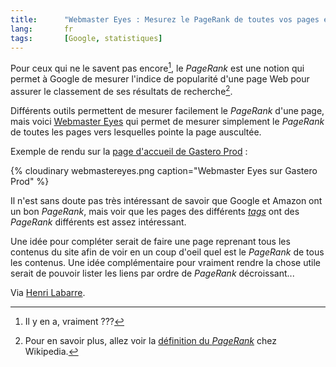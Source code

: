 ```yaml
--- 
title:      "Webmaster Eyes : Mesurez le PageRank de toutes vos pages en un coup d'oeil" 
lang:       fr 
tags:       [Google, statistiques]
---
```


Pour ceux qui ne le savent pas encore[^1], le *PageRank* est une notion qui permet à Google de mesurer l'indice de popularité d'une page Web pour assurer le classement de ses résultats de recherche[^2].


[^1]: Il y en a, vraiment ???

[^2]: Pour en savoir plus, allez voir la [définition du *PageRank*](http://fr.wikipedia.org/wiki/Pagerank) chez Wikipedia.

Différents outils permettent de mesurer facilement le *PageRank* d'une page, mais voici [Webmaster Eyes](http://www.webmastereyes.com/) qui permet de mesurer simplement le *PageRank* de toutes les pages vers lesquelles pointe la page auscultée.

Exemple de rendu sur la [page d'accueil de Gastero Prod](http://www.webmastereyes.com/index.php?url=http://www.gasteroprod.com/) :

{% cloudinary webmastereyes.png caption="Webmaster Eyes sur Gastero Prod" %}


Il n'est sans doute pas très intéressant de savoir que Google et Amazon ont un bon *PageRank*, mais voir que les pages des différents [*tags*](/tags/) ont des *PageRank* différents est assez intéressant.

Une idée pour compléter serait de faire une page reprenant tous les contenus du site afin de voir en un coup d'oeil quel est le *PageRank* de tous les contenus. Une idée complémentaire pour vraiment rendre la chose utile serait de pouvoir lister les liens par ordre de *PageRank* décroissant...


Via [Henri Labarre](http://www.2803.com/2006/04/13/le-pagerank-de-tous-les-liens-dune-page/).

